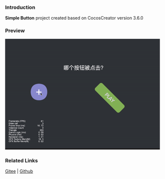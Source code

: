 ### Introduction
**Simple Button** project created based on CocosCreator version 3.6.0

### Preview
![image](../../../gif/202203/2022030201.gif)

### Related Links
[Gitee](https://gitee.com/mirrors_cocos-creator/example-cases/tree/v2.4.3/assets/cases/02_ui/03_button) | [Github](https://github.com/cocos-creator/example-cases/tree/v2.4.3/assets/cases/02_ui/03_button)